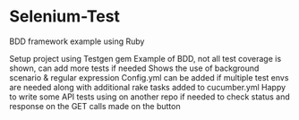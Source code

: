 # Selenium-Test
BDD framework example using Ruby

Setup project using Testgen gem
Example of BDD, not all test coverage is shown, can add more tests if needed
Shows the use of background scenario & regular expression
Config.yml can be added if multiple test envs are needed along with additional rake tasks added to cucumber.yml
Happy to write some API tests using on another repo if needed to check status and response on the GET calls made on the button
